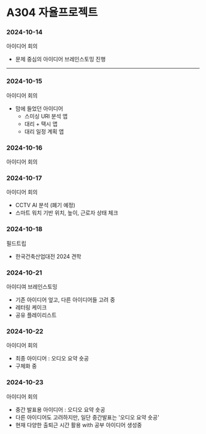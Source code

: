 # A304 자율프로젝트

### 2024-10-14
아이디어 회의
- 문제 중심의 아이디어 브레인스토밍 진행

--------------

### 2024-10-15
아이디어 회의

- 맘에 들었던 아이디어
    - 스미싱 URl 분석 앱
    - 대리 + 택시 앱
    - 대리 일정 계획 앱

### 2024-10-16
아이디어 회의

### 2024-10-17
아이디어 회의
- CCTV AI 분석 (폐기 예정)
- 스마트 워치 기반 위치, 높이, 근로자 상태 체크

### 2024-10-18
필드트립
- 한국건축산업대전 2024 견학


### 2024-10-21
아이디여 브레인스토밍
- 기존 아이디어 엎고, 다른 아이디어들 고려 중
- 레터링 케이크 
- 공유 플레이리스트

### 2024-10-22
아이디어 회의
- 최종 아이디어 : 오디오 요약 숏공 
- 구체화 중

### 2024-10-23
아이디어 회의
- 중간 발표용 아이디어 : 오디오 요약 숏공 
- 다른 아이디어도 고려하지만, 일단 중간발표는 '오디오 요약 숏공'
- 현재 다양한 출퇴근 시간 활용 with 공부 아이디어 생성중
